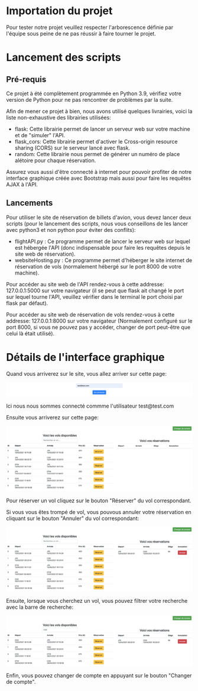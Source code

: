 <h1>Importation du projet</h1>
<p>Pour tester notre projet veuillez respecter l'arborescence définie par l'équipe sous peine de ne pas réussir à faire tourner le projet.</p>
<h1>Lancement des scripts</h1>
<h2>Pré-requis</h2>
<p>Ce projet à été complètement programmée en Python 3.9, vérifiez votre version de Python pour ne pas rencontrer de problèmes par la suite.</p>
<p>Afin de mener ce projet à bien, nous avons utilisé quelques livrairies, voici la liste non-exhaustive des librairies utilisées:</p>
<ul>
  <li>flask: Cette librairie permet de lancer un serveur web sur votre machine et de "simuler" l'API.</li>
  <li>flask_cors: Cette librairie permet d'activer le Cross-origin resource sharing (CORS) sur le serveur lancé avec flask.</li>
  <li>random: Cette librairie nous permet de générer un numéro de place alétoire pour chaque réservation.</li>
</ul>
<p>Assurez vous aussi d'être connecté à internet pour pouvoir profiter de notre interface graphique créée avec Bootstrap mais aussi pour faire les requêtes AJAX à l'API.</p>
<h2>Lancements</h2>
<p>Pour utiliser le site de réservation de billets d'avion, vous devez lancer deux scripts (pour le lancement des scripts, nous vous conseillons de les lancer avec python3 et non python pour éviter des conflits):</p>
<ul>
  <li>flightAPI.py : Ce programme permet de lancer le serveur web sur lequel est hébergée l'API (donc indispensable pour faire les requêtes depuis le site web de réservation).</li>
  <li>websiteHosting.py : Ce programme permet d'héberger le site internet de réservation de vols (normalement hébergé sur le port 8000 de votre machine).</li>
</ul>
<p>Pour accéder au site web de l'API rendez-vous à cette addresse: 127.0.0.1:5000 sur votre navigateur (il se peut que flask ait changé le port sur lequel tourne l'API, veuillez vérifier dans le terminal le port choisi par flask par défaut).</p>
<p>Pour accéder au site web de réservation de vols rendez-vous à cette addresse: 127.0.0.1:8000 sur votre navigateur (Normalement configuré sur le port 8000, si vous ne pouvez pas y accéder, changer de port peut-être que celui là était utilisé).</p>
<h1>Détails de l'interface graphique</h1>
<p>Quand vous arriverez sur le site, vous allez arriver sur cette page:</p>
<img src="images/connexion.png">
<p>Ici nous nous sommes connecté commme l'utilisateur test@test.com</p>
<p>Ensuite vous arriverez sur cette page:</p>
<img src="images/accueil.png">
<p>Pour réserver un vol cliquez sur le bouton "Réserver" du vol correspondant.</p>
<p>Si vous vous êtes trompé de vol, vous pouvous annuler votre réservation en cliquant sur le bouton "Annuler" du vol correspondant:</p>
<img src="images/reservation.png">
<p>Ensuite, lorsque vous cherchez un vol, vous pouvez filtrer votre recherche avec la barre de recherche:</p>
<img src="images/filtrage.png">
<p>Enfin, vous pouvez changer de compte en appuyant sur le bouton "Changer de compte".</p>
